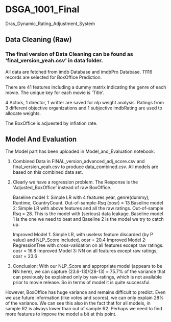 # DSGA_1001_Final

Dras_Dynamic_Rating_Adjustment_System

## Data Cleaning (Raw)

### The final version of Data Cleaning can be found as 'final_version_yeah.csv' in data folder.

All data are fetched from imdb Database and imdbPro Database. 11116 records are selected for BoxOffice Prediction.

There are 41 features including a dummy matrix indicating the genre of each movie. The unique key for each movie is 'Title'. 

4 Actors, 1 director, 1 writter are saved for nlp weight analysis. Ratings from 3 different objective organizations and 1 subjective imdbRating are used to allocate weights. 

The BoxOffice is adjuested by inflation rate.


## Model And Evaluation


The Model part has been uploaded in Model_and_Evaluation notebook.

1. Combined Data in FINAL_version_advanced_adj_score.csv and final_version_yeah.csv to produce data_combined.csv. All models are based on this combined data set.

2. Clearly we have a regression problem. The Response is the 'Adjusted_BoxOffice' instead of raw BoxOffice.

   Baseline model 1: Simple LR with 4 features year, genre(dummy), Runtime, CountryCount. Out-of-sample-Rsq (oosr) = 13
   Baseline model 2: Simple LR with above features and all the raw ratings. Out-of-sample Rsq = 28. This is the model with (serious) data leakage.
   Baseline model 1 is the one we need to beat and Baseline 2 is the model we try to catch up. 
   
   Improved Model 1: Simple LR, with useless feature discarded (by P value) and NLP_Score included, oosr = 20.4
   Improved Model 2: RegressionTree with cross-validation on all features except raw ratings. oosr = 16.8
   Improved Model 3: NN on all features except raw ratings, oosr = 23.6
   
3. Conclusion: With our NLP_Score and appropriate model (appears to be NN here), we can capture (23.6-13)/(28-13) = 75.7% of the variance that can previously be explained only by raw-ratings, which is not available prior to movie release. So in terms of model it is quite successful.

However, BoxOffice has huge variance and remains difficult to predict. Even we use future information (like votes and scores), we can only explain 28% of the variance. We can see this also in the fact that for all models, in sample R2 is always lower than out of sample R2. Perhaps we need to find more features to impove the model a bit at this point.




  
